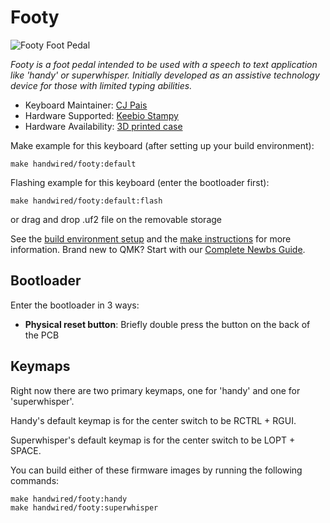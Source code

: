 # Footy

![Footy Foot Pedal](https://i.imgur.com/ZdvlgRB.jpeg)

*Footy is a foot pedal intended to be used with a speech to text application like 'handy' or superwhisper. Initially developed as an assistive technology device for those with limited typing abilities.*

* Keyboard Maintainer: [CJ Pais](https://github.com/cjpais)
* Hardware Supported: [Keebio Stampy](https://keeb.io/products/stampy-rp2040-usb-c-controller-board-for-handwiring)
* Hardware Availability: [3D printed case](https://makerworld.com/en/models/1185240-footy)

Make example for this keyboard (after setting up your build environment):

    make handwired/footy:default

Flashing example for this keyboard (enter the bootloader first):

    make handwired/footy:default:flash
    
or drag and drop .uf2 file on the removable storage

See the [build environment setup](https://docs.qmk.fm/#/getting_started_build_tools) and the [make instructions](https://docs.qmk.fm/#/getting_started_make_guide) for more information. Brand new to QMK? Start with our [Complete Newbs Guide](https://docs.qmk.fm/#/newbs).

## Bootloader

Enter the bootloader in 3 ways:

* **Physical reset button**: Briefly double press the button on the back of the PCB

## Keymaps

Right now there are two primary keymaps, one for 'handy' and one for 'superwhisper'.

Handy's default keymap is for the center switch to be RCTRL + RGUI.

Superwhisper's default keymap is for the center switch to be LOPT + SPACE.

You can build either of these firmware images by running the following commands:

```
make handwired/footy:handy
make handwired/footy:superwhisper
```